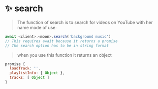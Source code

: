 # ✨ search

> The function of search is to search for videos on YouTube with her name
mode of use:

```javascript
await <client>.<moon>.search('background music')
// This requires await because it returns a promise
// The search option has to be in string format 
```
> when you use this function it returns an object

```javascript
promise {
  loadTrack: '',
  playlistInfo: { Object },
  tracks: [ Object ]
}
```
